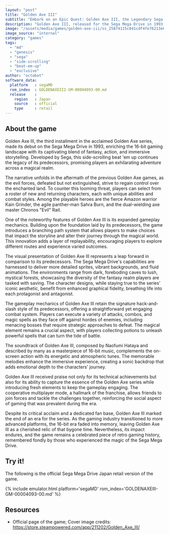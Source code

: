 ```yaml
---
layout: "post"
title: "Golden Axe III"
subtitle: "Embark on an Epic Quest: Golden Axe III, the Legendary Sega Mega Drive Game."
description: "Golden Axe III, released for the Sega Mega Drive in 1993, is a classic side-scrolling beat 'em up that continues the iconic Golden Axe series, offering players a thrilling journey through a fantastical world filled with magic, mythical creatures, and intense combat. With new characters, improved graphics, and enhanced gameplay mechanics, Golden Axe III stands as a testament to the golden era of 16-bit gaming, delivering a memorable experience for retro gaming enthusiasts."
image: "/assets/media/games/golden-axe-iii/ss_25874115c841cdf4fe76213e69578242ed9b3b02.1920x1080.jpg"
image_source: "internal"
category: "games"
tags:
  - "md"
  - "genesis"
  - "sega"
  - "side-scrolling"
  - "beat-em-up"
  - "exclusive"
author: "octobot"
software_data:
  platform   : segaMD
  rom_index  : GOLDENAXEIII-GM-00004093-00.md
  release    :
    region   : Japan
	source   : official
	type     : retail
---
```


## About the game

Golden Axe III, the third installment in the acclaimed Golden Axe series, made its debut on the Sega Mega Drive in 1993, enriching the 16-bit gaming landscape with its captivating blend of fantasy, action, and immersive storytelling. Developed by Sega, this side-scrolling beat 'em up continues the legacy of its predecessors, promising players an exhilarating adventure across a magical realm.

The narrative unfolds in the aftermath of the previous Golden Axe games, as the evil forces, defeated but not extinguished, strive to regain control over the enchanted land. To counter this looming threat, players can select from a roster of new and returning characters, each with unique abilities and combat styles. Among the playable heroes are the fierce Amazon warrior Kain Grinder, the agile panther-man Sahra Burn, and the dual-wielding axe master Chronos "Evil" Rait.

One of the noteworthy features of Golden Axe III is its expanded gameplay mechanics. Building upon the foundation laid by its predecessors, the game introduces a branching path system that allows players to make choices that impact the storyline and alter their journey through the magical world. This innovation adds a layer of replayability, encouraging players to explore different routes and experience varied outcomes.

The visual presentation of Golden Axe III represents a leap forward in comparison to its predecessors. The Sega Mega Drive's capabilities are harnessed to deliver more detailed sprites, vibrant backgrounds, and fluid animations. The environments range from dark, foreboding caves to lush, mystical forests, showcasing the diversity of the fantasy realm players are tasked with saving. The character designs, while staying true to the series' iconic aesthetic, benefit from enhanced graphical fidelity, breathing life into each protagonist and antagonist.

The gameplay mechanics of Golden Axe III retain the signature hack-and-slash style of its predecessors, offering a straightforward yet engaging combat system. Players can execute a variety of attacks, combos, and magic spells as they face off against hordes of enemies, including menacing bosses that require strategic approaches to defeat. The magical element remains a crucial aspect, with players collecting potions to unleash powerful spells that can turn the tide of battle.

The soundtrack of Golden Axe III, composed by Naofumi Hataya and described by many as a masterpiece of 16-bit music, complements the on-screen action with its energetic and atmospheric tunes. The memorable melodies enhance the immersive experience, creating a sonic backdrop that adds emotional depth to the characters' journey.

Golden Axe III received praise not only for its technical achievements but also for its ability to capture the essence of the Golden Axe series while introducing fresh elements to keep the gameplay engaging. The cooperative multiplayer mode, a hallmark of the franchise, allows friends to join forces and tackle the challenges together, reinforcing the social aspect of gaming that was prevalent during the era.

Despite its critical acclaim and a dedicated fan base, Golden Axe III marked the end of an era for the series. As the gaming industry transitioned to more advanced platforms, the 16-bit era faded into memory, leaving Golden Axe III as a cherished relic of that bygone time. Nevertheless, its impact endures, and the game remains a celebrated piece of retro gaming history, remembered fondly by those who experienced the magic of the Sega Mega Drive.

## Try it!

The following is the official Sega Mega Drive Japan retail version of the game.

{% include emulator.html platform='segaMD' rom_index='GOLDENAXEIII-GM-00004093-00.md' %}

## Resources

* Official page of the game; Cover image credits: <https://store.steampowered.com/app/211202/Golden_Axe_III/>
